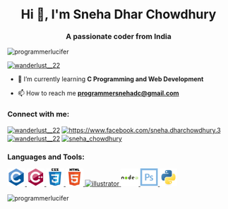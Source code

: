 <h1 align="center">Hi 👋, I'm Sneha Dhar Chowdhury</h1>
<h3 align="center">A passionate coder from India</h3>

<p align="left"> <img src="https://komarev.com/ghpvc/?username=programmerlucifer&label=Profile%20views&color=0e75b6&style=flat" alt="programmerlucifer" /> </p>

<p align="left"> <a href="https://twitter.com/wanderlust__22" target="blank"><img src="https://img.shields.io/twitter/follow/wanderlust__22?logo=twitter&style=for-the-badge" alt="wanderlust__22" /></a> </p>

- 🌱 I’m currently learning **C Programming and Web Development**

- 📫 How to reach me **programmersnehadc@gmail.com**

<h3 align="left">Connect with me:</h3>
<p align="left">
<a href="https://twitter.com/wanderlust__22" target="blank"><img align="center" src="https://raw.githubusercontent.com/rahuldkjain/github-profile-readme-generator/master/src/images/icons/Social/twitter.svg" alt="wanderlust__22" height="30" width="40" /></a>
<a href="https://fb.com/https://www.facebook.com/sneha.dharchowdhury.3" target="blank"><img align="center" src="https://raw.githubusercontent.com/rahuldkjain/github-profile-readme-generator/master/src/images/icons/Social/facebook.svg" alt="https://www.facebook.com/sneha.dharchowdhury.3" height="30" width="40" /></a>
<a href="https://instagram.com/wanderlust__22" target="blank"><img align="center" src="https://raw.githubusercontent.com/rahuldkjain/github-profile-readme-generator/master/src/images/icons/Social/instagram.svg" alt="wanderlust__22" height="30" width="40" /></a>
<a href="https://www.hackerrank.com/sneha_chowdhury" target="blank"><img align="center" src="https://raw.githubusercontent.com/rahuldkjain/github-profile-readme-generator/master/src/images/icons/Social/hackerrank.svg" alt="sneha_chowdhury" height="30" width="40" /></a>
</p>

<h3 align="left">Languages and Tools:</h3>
<p align="left"> <a href="https://www.cprogramming.com/" target="_blank" rel="noreferrer"> <img src="https://raw.githubusercontent.com/devicons/devicon/master/icons/c/c-original.svg" alt="c" width="40" height="40"/> </a> <a href="https://www.w3schools.com/cpp/" target="_blank" rel="noreferrer"> <img src="https://raw.githubusercontent.com/devicons/devicon/master/icons/cplusplus/cplusplus-original.svg" alt="cplusplus" width="40" height="40"/> </a> <a href="https://www.w3schools.com/css/" target="_blank" rel="noreferrer"> <img src="https://raw.githubusercontent.com/devicons/devicon/master/icons/css3/css3-original-wordmark.svg" alt="css3" width="40" height="40"/> </a> <a href="https://www.w3.org/html/" target="_blank" rel="noreferrer"> <img src="https://raw.githubusercontent.com/devicons/devicon/master/icons/html5/html5-original-wordmark.svg" alt="html5" width="40" height="40"/> </a> <a href="https://www.adobe.com/in/products/illustrator.html" target="_blank" rel="noreferrer"> <img src="https://www.vectorlogo.zone/logos/adobe_illustrator/adobe_illustrator-icon.svg" alt="illustrator" width="40" height="40"/> </a> <a href="https://nodejs.org" target="_blank" rel="noreferrer"> <img src="https://raw.githubusercontent.com/devicons/devicon/master/icons/nodejs/nodejs-original-wordmark.svg" alt="nodejs" width="40" height="40"/> </a> <a href="https://www.photoshop.com/en" target="_blank" rel="noreferrer"> <img src="https://raw.githubusercontent.com/devicons/devicon/master/icons/photoshop/photoshop-line.svg" alt="photoshop" width="40" height="40"/> </a> <a href="https://www.python.org" target="_blank" rel="noreferrer"> <img src="https://raw.githubusercontent.com/devicons/devicon/master/icons/python/python-original.svg" alt="python" width="40" height="40"/> </a> </p>

<p><img align="center" src="https://github-readme-stats.vercel.app/api/top-langs?username=programmerlucifer&show_icons=true&locale=en&layout=compact" alt="programmerlucifer" /></p>

